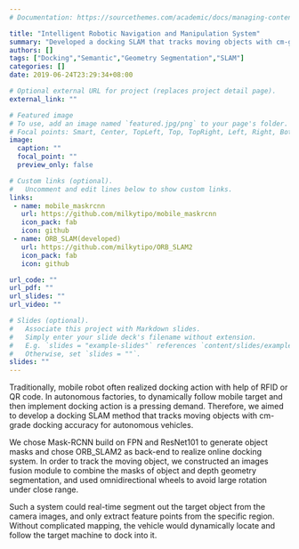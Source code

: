 ```yaml
---
# Documentation: https://sourcethemes.com/academic/docs/managing-content/

title: "Intelligent Robotic Navigation and Manipulation System"
summary: "Developed a docking SLAM that tracks moving objects with cm-grade docking accuracy for autonomous vehicle"
authors: []
tags: ["Docking","Semantic","Geometry Segmentation","SLAM"]
categories: []
date: 2019-06-24T23:29:34+08:00

# Optional external URL for project (replaces project detail page).
external_link: ""

# Featured image
# To use, add an image named `featured.jpg/png` to your page's folder.
# Focal points: Smart, Center, TopLeft, Top, TopRight, Left, Right, BottomLeft, Bottom, BottomRight.
image:
  caption: ""
  focal_point: ""
  preview_only: false

# Custom links (optional).
#   Uncomment and edit lines below to show custom links.
links:
 - name: mobile_maskrcnn
   url: https://github.com/milkytipo/mobile_maskrcnn
   icon_pack: fab
   icon: github
 - name: ORB_SLAM(developed)
   url: https://github.com/milkytipo/ORB_SLAM2
   icon_pack: fab
   icon: github

url_code: ""
url_pdf: ""
url_slides: ""
url_video: ""

# Slides (optional).
#   Associate this project with Markdown slides.
#   Simply enter your slide deck's filename without extension.
#   E.g. `slides = "example-slides"` references `content/slides/example-slides.md`.
#   Otherwise, set `slides = ""`.
slides: ""
---
```


Traditionally,  mobile robot often realized docking action with help of RFID or QR code. In autonomous factories,  to dynamically follow mobile target and then implement docking action is a pressing demand. Therefore, we aimed to develop a docking SLAM method that tracks moving objects with cm-grade docking accuracy for autonomous vehicles.



We chose Mask-RCNN build on FPN and ResNet101 to generate object masks and chose ORB_SLAM2 as back-end to realize online docking system.  In order to track the moving object, we constructed an images fusion module to combine the masks of object and depth geometry segmentation, and used omnidirectional wheels to avoid large rotation under close range.



Such a system could real-time segment out the target object from the camera images, and only extract feature points from the specific region. Without complicated mapping, the vehicle would dynamically locate and follow the target machine to dock into it.